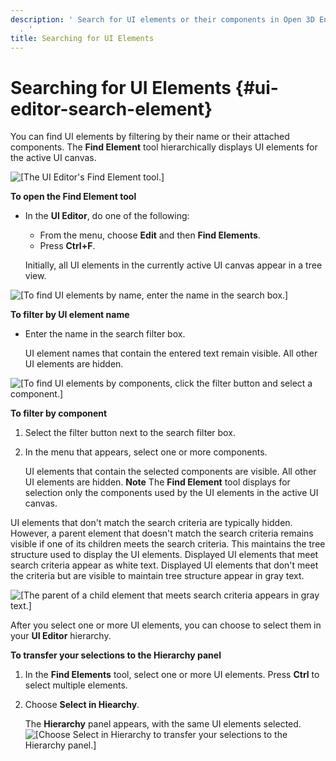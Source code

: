 ```yaml
---
description: ' Search for UI elements or their components in Open 3D Engine''s UI Editor
  . '
title: Searching for UI Elements
---
```

# Searching for UI Elements {#ui-editor-search-element}

You can find UI elements by filtering by their name or their attached components\. The **Find Element** tool hierarchically displays UI elements for the active UI canvas\.

![\[The UI Editor's Find Element tool.\]](/images/user-guide/game_ui_editor/ui-editor-search-element-tool.png)

**To open the **Find Element** tool**
+ In the **UI Editor**, do one of the following:
  + From the menu, choose **Edit** and then **Find Elements**\.
  + Press **Ctrl\+F**\.

  Initially, all UI elements in the currently active UI canvas appear in a tree view\.

![\[To find UI elements by name, enter the name in the search box.\]](/images/user-guide/game_ui_editor/ui-editor-search-element-name.png)

**To filter by UI element name**
+ Enter the name in the search filter box\.

  UI element names that contain the entered text remain visible\. All other UI elements are hidden\.

![\[To find UI elements by components, click the filter button and select a component.\]](/images/user-guide/game_ui_editor/ui-editor-search-element-component.png)

**To filter by component**

1. Select the filter button next to the search filter box\.

1. In the menu that appears, select one or more components\.

   UI elements that contain the selected components are visible\. All other UI elements are hidden\.
**Note**
The **Find Element** tool displays for selection only the components used by the UI elements in the active UI canvas\.

UI elements that don't match the search criteria are typically hidden\. However, a parent element that doesn't match the search criteria remains visible if one of its children meets the search criteria\. This maintains the tree structure used to display the UI elements\. Displayed UI elements that meet search criteria appear as white text\. Displayed UI elements that don't meet the criteria but are visible to maintain tree structure appear in gray text\.

![\[The parent of a child element that meets search criteria appears in gray text.\]](/images/user-guide/game_ui_editor/ui-editor-search-element-gray.png)

After you select one or more UI elements, you can choose to select them in your **UI Editor** hierarchy\.

**To transfer your selections to the **Hierarchy** panel**

1. In the **Find Elements** tool, select one or more UI elements\. Press **Ctrl** to select multiple elements\.

1. Choose **Select in Hiearchy**\.

   The **Hierarchy** panel appears, with the same UI elements selected\.
![\[Choose Select in Hierarchy to transfer your selections to the Hierarchy panel.\]](/images/user-guide/game_ui_editor/ui-editor-search-element-hierarchy.png)
